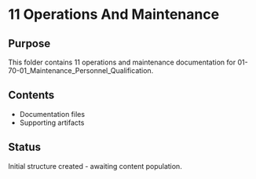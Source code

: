 # 11 Operations And Maintenance

## Purpose
This folder contains 11 operations and maintenance documentation for 01-70-01_Maintenance_Personnel_Qualification.

## Contents
- Documentation files
- Supporting artifacts

## Status
Initial structure created - awaiting content population.
